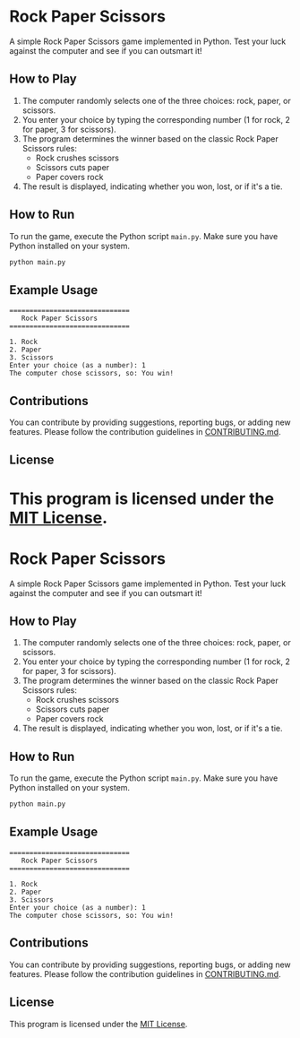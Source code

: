 # Rock Paper Scissors

A simple Rock Paper Scissors game implemented in Python. Test your luck against the computer and see if you can outsmart it!

## How to Play

1. The computer randomly selects one of the three choices: rock, paper, or scissors.
2. You enter your choice by typing the corresponding number (1 for rock, 2 for paper, 3 for scissors).
3. The program determines the winner based on the classic Rock Paper Scissors rules:
   - Rock crushes scissors
   - Scissors cuts paper
   - Paper covers rock
4. The result is displayed, indicating whether you won, lost, or if it's a tie.

## How to Run

To run the game, execute the Python script `main.py`. Make sure you have Python installed on your system.


```bash
python main.py
```


## Example Usage

```
==============================
   Rock Paper Scissors
==============================

1. Rock
2. Paper
3. Scissors
Enter your choice (as a number): 1
The computer chose scissors, so: You win!
```

## Contributions

You can contribute by providing suggestions, reporting bugs, or adding new features. Please follow the contribution guidelines in [CONTRIBUTING.md](/CONTRIBUTING.md).

## License

This program is licensed under the [MIT License](/LICENSE).
=======
# Rock Paper Scissors

A simple Rock Paper Scissors game implemented in Python. Test your luck against the computer and see if you can outsmart it!

## How to Play

1. The computer randomly selects one of the three choices: rock, paper, or scissors.
2. You enter your choice by typing the corresponding number (1 for rock, 2 for paper, 3 for scissors).
3. The program determines the winner based on the classic Rock Paper Scissors rules:
   - Rock crushes scissors
   - Scissors cuts paper
   - Paper covers rock
4. The result is displayed, indicating whether you won, lost, or if it's a tie.

## How to Run

To run the game, execute the Python script `main.py`. Make sure you have Python installed on your system.


```bash
python main.py
```


## Example Usage

```
==============================
   Rock Paper Scissors
==============================

1. Rock
2. Paper
3. Scissors
Enter your choice (as a number): 1
The computer chose scissors, so: You win!
```

## Contributions

You can contribute by providing suggestions, reporting bugs, or adding new features. Please follow the contribution guidelines in [CONTRIBUTING.md](/CONTRIBUTING.md).

## License

This program is licensed under the [MIT License](/LICENSE).
